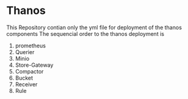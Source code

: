 # Thanos
This Repository contian only the yml file for deployment of the thanos components
The sequencial order to the thanos deployment is 
1. prometheus
2. Querier
3. Minio
4. Store-Gateway
5. Compactor
6. Bucket
7. Receiver
8. Rule
